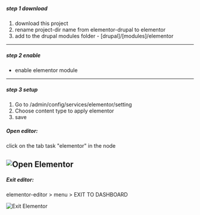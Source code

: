 
##### step 1 download
1. download this project
2. rename project-dir name from elementor-drupal to elementor
3. add to the drupal modules folder - [drupal]/[modules]/elementor

------------


##### step 2 enable
- enable elementor module

------------

##### step 3 setup
1. Go to /admin/config/services/elementor/setting
2. Choose content type to apply elementor
3. save


##### Open editor:
click on the tab task "elementor" in the node

![Open Elementor](https://raw.githubusercontent.com/linnovate/elementor-drupal/master/readme-assets/open_elementor.png "Open Elementor")
------------
##### Exit editor:
elementor-editor > menu > EXIT TO DASHBOARD

![Exit Elementor](https://raw.githubusercontent.com/linnovate/elementor-drupal/master/readme-assets/exit_elementor.png "Exit Elementor")

